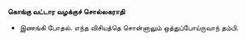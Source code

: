 **கொங்கு வட்டார வழக்குச் சொல்லகராதி**
- இணங்கி போதல். எந்த விசியத்தெ சொன்னாலும் ஒத்துப்போய்ருவாந் தம்பி.

